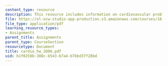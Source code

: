 ```yaml
---
content_type: resource
description: This resource includes information on cardiovascular problem.
file: https://ol-ocw-studio-app-production.s3.amazonaws.com/courses/16-423j-aerospace-biomedical-and-life-support-engineering-spring-2006/b1f0258b388cb543b7a4b7bbd37f28bd_cardio_hw_2006.pdf
file_type: application/pdf
learning_resource_types:
- Assignments
parent_title: Assignments
parent_type: CourseSection
resourcetype: Document
title: cardio_hw_2006.pdf
uid: b1f0258b-388c-b543-b7a4-b7bbd37f28bd
---
```

